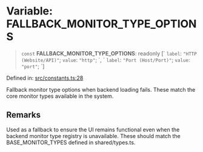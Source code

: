 # Variable: FALLBACK\_MONITOR\_TYPE\_OPTIONS

> `const` **FALLBACK\_MONITOR\_TYPE\_OPTIONS**: readonly \[\` `label`: `"HTTP (Website/API)"`; `value`: `"http"`; \`, \` `label`: `"Port (Host/Port)"`; `value`: `"port"`; \`\]

Defined in: [src/constants.ts:28](https://github.com/Nick2bad4u/Uptime-Watcher/blob/8a1973382d5fe14c52996ecda381894eb7ecd4a6/src/constants.ts#L28)

Fallback monitor type options when backend loading fails.
These match the core monitor types available in the system.

## Remarks

Used as a fallback to ensure the UI remains functional even when
the backend monitor type registry is unavailable. These should
match the BASE_MONITOR_TYPES defined in shared/types.ts.
